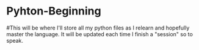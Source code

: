 # Pyhton-Beginning

#This will be where I'll store all my python files as I relearn and hopefully master the language. It will be updated each time I finish a "session" so to speak.
